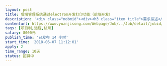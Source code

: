 ```yaml
---                
layout: post       
title: 后端管理系统通过electron开发打印功能（前端开发）           
description: '<div class="mobmid"><div><h3 class="item_title">需求描述</h3><p>一、需求描述：<br/>1. 将现有的web后端管理系统（vue全家桶开发） 通过electron打包成软件<br/>2. 在electron软件版本中，显示出当前系统默认的打印机以及系统的打印机列表<br/>3. 在electron中和前端代码相结合实现调用系统默认驱动进行打印，打印的内容主要是一些餐饮的票据，58mm和80mm两种尺寸<br/> <br/>二、合作方式：<br/>项目制，远程开发（优先本地）。</p></div><!--info end--></div>'     
contenturl: https://www.yuanjisong.com/Webpage/Job/../Job/detail/jobid/101536      
tags: [项目制,远程,杭州]            
salary: 8000元          
publish_time: '已发布 14 小时'         
start_time: '2018-06-07 11:12:01'           
apply: 2                   
time_range: 10天              
status: 招募中                  
---                 
```

